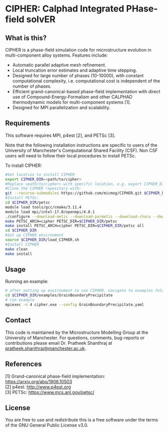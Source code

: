 # CIPHER: Calphad Integrated PHase-field solvER

## What is this?

CIPHER is a phase-field simulation code for microstructure evolution in multi-component alloy systems. Features include:

- Automatic parallel adaptive mesh refinement.
- Local truncation error estimates and adaptive time stepping.
- Designed for large number of phases (10-10000), with constant computational complexity, i.e. computational cost is independent of the number of phases.
- Efficient grand-canonical-based phase-field implementation with direct use of Compound-Energy-Formalism and other CALPHAD thermodynamic models for multi-component systems [1].
- Designed for MPI parallelization and scalability.

## Requirements

This software requires MPI, p4est [2], and PETSc [3]. 

Note that the following installation instructions are specific to users of the University of Manchester's Computational Shared Facility (CSF).  Non CSF users will need to follow their local procedures to install PETSc.  

To install CIPHER:
```bash
#Set location to install CIPHER
export CIPHER_DIR=<path/to/cipher>
#Replace <path/to/cipher> with specific location, e.g. export CIPHER_DIR=$HOME/software/CIPHER. It is recommended Place this in your .bashrc/.bash_profile.
#Clone the CIPHER repository with:
git --recurse-submodules https://github.com/micmog/CIPHER.git $CIPHER_DIR
#Install PETSc:
cd $CIPHER_DIR/petsc
module load tools/gcc/cmake/3.11.4
module load mpi/intel-17.0/openmpi/4.0.1
./configure --download-metis --download-parmetis --download-chaco --download-triangle --download-ctetgen --download-pragmatic --download-eigen --download-hypre --download-ml --download-hdf5 --download-zlib --download-yaml --download-p4est --with-pthread --with-mkl_pardiso-dir=$MKLROOT --with-mkl_sparse-dir=$MKLROOT --with-mkl_sparse_optimize-dir=$MKLROOT --with-blaslapack-dir=$MKLROOT --with-cxx-dialect=C++11 --with-debugging=0 COPTFLAGS="-O2 -msse4.2 -axSSE4.2,AVX,CORE-AVX2" CXXOPTFLAGS="-O2 -msse4.2 -axSSE4.2,AVX,CORE-AVX2" FOPTFLAGS="-O2 -msse4.2 -axSSE4.2,AVX,CORE-AVX2" PETSC_ARCH=cipher PETSC_DIR=$CIPHER_DIR/petsc
make PETSC_ARCH=cipher PETSC_DIR=$CIPHER_DIR/petsc
make install PETSC_ARCH=cipher PETSC_DIR=$CIPHER_DIR/petsc all
cd $CIPHER_DIR
#Set up CIPHER environment
source $CIPHER_DIR/load_CIPHER.sh
#Install CIPHER 
make clean
make install
```

## Usage

Running an example:
```bash
# after setting up environment to use CIPHER, navigate to examples folder
cd $CIPHER_DIR/examples/GrainBoundaryPrecipitate
# run example
mpiexec -n 4 cipher.exe --config GrainBoundaryPrecipitate.yaml
```

## Contact

This code is maintained by the Microstructure Modelling Group at the University of Manchester. 
For questions, comments, bug-reports or contributions please email Dr. Pratheek Shanthraj at pratheek.shanthraj@manchester.ac.uk.

## References

[1] Grand-canonical phase-field implementation: https://arxiv.org/abs/1906.10503  
[2] p4est: http://www.p4est.org    
[3] PETSc: https://www.mcs.anl.gov/petsc/  

## License

You are free to use and redistribute this is a free software under the terms of the GNU General Public License v3.0.
 
